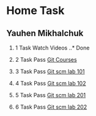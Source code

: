 # Home Task
## Yauhen Mikhalchuk

1. 1 Task Watch Videos 
..* Done
2. 2 Task Pass [Git Courses](https://www.katacoda.com/courses/git)

3. 3 Task Pass [Git scm lab 101](https://www.katacoda.com/aossama/scenarios/git-scm-lab-101)

4. 4 Task Pass [Git scm lab 102](https://www.katacoda.com/aossama/scenarios/git-scm-lab-102)

5. 5 Task Pass [Git scm lab 201](https://www.katacoda.com/aossama/scenarios/git-scm-lab-201) 

6. 6 Task Pass [Git scm lab 202](https://www.katacoda.com/aossama/scenarios/git-scm-lab-202) 
